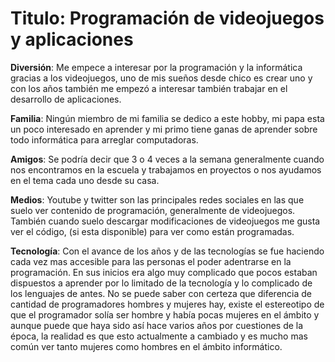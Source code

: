 ﻿# Titulo: Programación de videojuegos y aplicaciones

**Diversión**: Me empece a interesar por la programación y la informática gracias a los videojuegos, uno de mis sueños desde chico es crear uno y con los años también me empezó a interesar también trabajar en el desarrollo de aplicaciones.

**Familia**: Ningún miembro de mi familia se dedico a este hobby, mi papa esta un poco interesado en aprender y mi primo tiene ganas de aprender sobre todo informática para arreglar computadoras.

**Amigos**: Se podría decir que 3 o 4 veces a la semana generalmente cuando nos encontramos en la escuela y trabajamos en proyectos o nos ayudamos en el tema cada uno desde su casa. 

**Medios**: Youtube y twitter son las principales redes sociales en las que suelo ver contenido de programación, generalmente de videojuegos. También cuando suelo descargar modificaciones de videojuegos me gusta ver el código, (si esta disponible) para ver como están programadas.

**Tecnología**: Con el avance de los años y de las tecnologías se fue haciendo cada vez mas accesible para las personas el poder adentrarse en la programación. En sus inicios era algo muy complicado que pocos estaban dispuestos a aprender por lo limitado de la tecnología y lo complicado de los lenguajes de antes. No se puede saber con certeza que diferencia de cantidad de programadores hombres y mujeres hay, existe el estereotipo de que el programador solía ser hombre y había pocas mujeres en el ámbito y aunque puede que haya sido así hace varios años por cuestiones de la época, la realidad es que esto actualmente a cambiado y es mucho mas común ver tanto mujeres como hombres en el ámbito informático.
